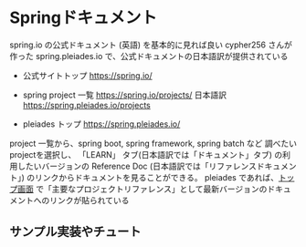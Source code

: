 # Springドキュメント

spring.io の公式ドキュメント (英語) を基本的に見れば良い
cypher256 さんが作った spring.pleiades.io で、公式ドキュメントの日本語訳が提供されている

- 公式サイトトップ
https://spring.io/

- spring project 一覧
https://spring.io/projects/
日本語訳 https://spring.pleiades.io/projects

- pleiades トップ
https://spring.pleiades.io/

project 一覧から、spring boot, spring framework, spring batch など 調べたいprojectを選択し、 「LEARN」 タブ(日本語訳では「ドキュメント」タブ) の利用したいバージョンの Reference Doc (日本語訳では「リファレンスドキュメント」) のリンクからドキュメントを見ることができる。
pleiades であれば、[トップ画面](https://spring.pleiades.io/) で「主要なプロジェクトリファレンス」として最新バージョンのドキュメントへのリンクが貼られている


## サンプル実装やチュート







<!--stackedit_data:
eyJoaXN0b3J5IjpbNjc4ODc5NTgsMzY5NzM1NTg4LC0yMDk1OD
E0MzY5LDk0MDU5NjEzOCwtMTY1NzEyNTM2MywxNTY5NjM2NDc1
LDczMDk5ODExNl19
-->